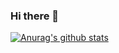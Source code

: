 ### Hi there 👋

[![Anurag's github stats](https://github-readme-stats.vercel.app/api?username=Rahgomes&hide=prs,contribs)](https://github.com/Rahgomes/github-readme-stats)
